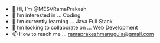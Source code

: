 - 👋 Hi, I’m @MESVRamaPrakash
- 👀 I’m interested in ... Coding
- 🌱 I’m currently learning ... Java Full Stack
- 💞️ I’m looking to collaborate on ... Web Development
- 📫 How to reach me ... ramaprakeshmanugula@gmail.com

<!---
MESVRamaPrakash/MESVRamaPrakash is a ✨ special ✨ repository because its `README.md` (this file) appears on your GitHub profile.
You can click the Preview link to take a look at your changes.
--->
